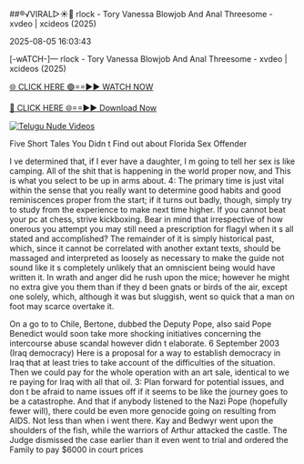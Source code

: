 ##®️√VIRAL▷☀️👄    rlock - Tory Vanessa Blowjob And Anal Threesome - xvdeo &#124; xcideos (2025)

2025-08-05 16:03:43



[-wATCH-]—    rlock - Tory Vanessa Blowjob And Anal Threesome - xvdeo &#124; xcideos (2025)

[🌐 CLICK HERE 🟢==►► WATCH NOW](https://www.youtucams.com/tracking/githubcom)

[🔴 CLICK HERE 🌐==►► Download Now](https://www.youtucams.com/tracking/githubcom)

[![Telugu Nude Videos](https://i.imgur.com/dJHk4Zq.gif)](https://www.youtucams.com/tracking/githubcom)



Five Short Tales You Didn t Find out about Florida Sex Offender

I ve determined that, if I ever have a daughter, I m going to tell her sex is like camping. All of the shit that is happening in the world proper now, and This is what you select to be up in arms about. 4: The primary time is just vital within the sense that you really want to determine good habits and good reminiscences proper from the start; if it turns out badly, though, simply try to study from the experience to make next time higher. If you cannot beat your pc at chess, strive kickboxing. Bear in mind that irrespective of how onerous you attempt you may still need a prescription for flagyl when it s all stated and accomplished? The remainder of it is simply historical past, which, since it cannot be correlated with another extant texts, should be massaged and interpreted as loosely as necessary to make the guide not sound like it s completely unlikely that an omniscient being would have written it. In wrath and anger did he rush upon the mice; however he might no extra give you them than if they d been gnats or birds of the air, except one solely, which, although it was but sluggish, went so quick that a man on foot may scarce overtake it.

On a go to to Chile, Bertone, dubbed the Deputy Pope, also said Pope Benedict would soon take more shocking initiatives concerning the intercourse abuse scandal however didn t elaborate. 6 September 2003 (Iraq democracy) Here is a proposal for a way to establish democracy in Iraq that at least tries to take account of the difficulties of the situation. Then we could pay for the whole operation with an art sale, identical to we re paying for Iraq with all that oil. 3: Plan forward for potential issues, and don t be afraid to name issues off if it seems to be like the journey goes to be a catastrophe. And that if anybody listened to the Nazi Pope (hopefully fewer will), there could be even more genocide going on resulting from AIDS. Not less than when i went there. Kay and Bedwyr went upon the shoulders of the fish, while the warriors of Arthur attacked the castle. The  Judge  dismissed the case earlier than it even went to trial and ordered the Family to pay $6000 in court prices